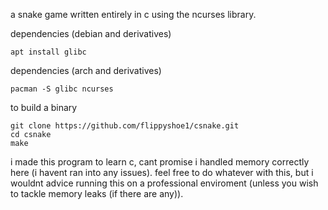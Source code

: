 a snake game written entirely in c using the ncurses library.

dependencies (debian and derivatives)
```shell
apt install glibc
```

dependencies (arch and derivatives)
```shell
pacman -S glibc ncurses
```

to build a binary
```shell
git clone https://github.com/flippyshoe1/csnake.git
cd csnake
make
```

i made this program to learn c, cant promise i handled memory correctly here (i havent ran into any issues).
feel free to do whatever with this, but i wouldnt advice running this on a professional enviroment (unless you wish to tackle memory leaks (if there are any)).
